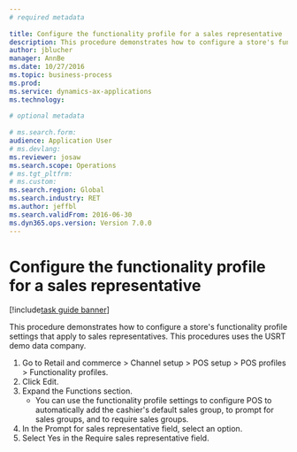 ```yaml
--- 
# required metadata 
 
title: Configure the functionality profile for a sales representative
description: This procedure demonstrates how to configure a store's functionality profile settings that apply to sales representatives. 
author: jblucher
manager: AnnBe 
ms.date: 10/27/2016
ms.topic: business-process 
ms.prod:  
ms.service: dynamics-ax-applications 
ms.technology:  
 
# optional metadata 
 
# ms.search.form:   
audience: Application User 
# ms.devlang:  
ms.reviewer: josaw
ms.search.scope: Operations 
# ms.tgt_pltfrm:  
# ms.custom:  
ms.search.region: Global
ms.search.industry: RET
ms.author: jeffbl
ms.search.validFrom: 2016-06-30 
ms.dyn365.ops.version: Version 7.0.0 
---
```

# Configure the functionality profile for a sales representative

[!include[task guide banner](../includes/task-guide-banner.md)]

This procedure demonstrates how to configure a store's functionality profile settings that apply to sales representatives. This procedures uses the USRT demo data company.

1. Go to Retail and commerce > Channel setup > POS setup > POS profiles > Functionality profiles.
2. Click Edit.
3. Expand the Functions section.
    * You can use the functionality profile settings to configure POS to automatically add the cashier's default sales group, to prompt for sales groups, and to require sales groups.  
4. In the Prompt for sales representative field, select an option.
5. Select Yes in the Require sales representative field.

